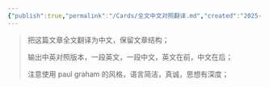 ```yaml
---
{"publish":true,"permalink":"/Cards/全文中文对照翻译.md","created":"2025-06-11","modified":"2025-06-11","published":"2025-07-29T23:04:05.567+08:00","cssclasses":""}
---
```



> 把这篇文章全文翻译为中文，保留文章结构；
>
> 输出中英对照版本，一段英文，一段中文，英文在前，中文在后；
>
> 注意使用 paul graham 的风格，语言简洁，真诚，思想有深度；

